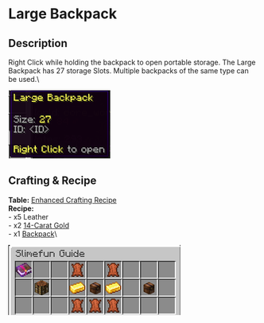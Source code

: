 # Large Backpack

## Description

Right Click while holding the backpack to open portable storage.  The Large Backpack has 27 storage Slots.  Multiple backpacks of the same type can be used.\


![](<../../../../.gitbook/assets/image (140).png>)

## Crafting & Recipe

**Table:** [Enhanced Crafting Recipe](../../basic-machines/enhanced-crafting-table.md)\
**Recipe:**\
\- x5 Leather\
\- x2 [14-Carat Gold](../../resources/ingots/gold-ingots.md#gold-ingot-14-carat)\
\- x1 [Backpack](backpack.md)\


![Crafting Recipe for Large Backpack](<../../../../.gitbook/assets/image (141).png>)
